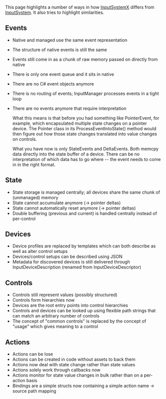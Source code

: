 This page highlights a number of ways in how [InputSystemX](https://github.com/Unity-Technologies/InputSystemX) differs from [InputSystem](https://github.com/Unity-Technologies/InputSystem). It also tries to highlight similarities.

## Events

* Native and managed use the same event representation
* The structure of native events is still the same
* Events still come in as a chunk of raw memory passed on directly from native
* There is only one event queue and it sits in native
* There are no C# event objects anymore
* There is no routing of events; InputManager processes events in a tight loop
* There are no events anymore that require interpretation

    What this means is that before you had something like PointerEvent, for example, which encapsulated multiple state changes on a pointer device. The Pointer class in its ProcessEventIntoState() method would then figure out how those state changes translated into value changes on controls.

    What you have now is only StateEvents and DeltaEvents. Both memcpy data directly into the state buffer of a device. There can be no interpretation of which data has to go where -- the event needs to come in in the right format.

## State

* State storage is managed centrally; all devices share the same chunk of (unmanaged) memory
* State cannot accumulate anymore (-> pointer deltas)
* State cannot automatically reset anymore (-> pointer deltas)
* Double buffering (previous and current) is handled centrally instead of per-control

## Devices

* Device profiles are replaced by templates which can both describe as well as alter control setups
* Devices/control setups can be described using JSON
* Metadata for discovered devices is still delivered through InputDeviceDescription (renamed from InputDeviceDescriptor)

## Controls

* Controls still represent values (possibly structured)
* Controls form hierarchies now
* Devices are the root entry points into control hierarchies
* Controls and devices can be looked up using flexible path strings that can match an arbitrary number of controls
* The concept of "common controls" is replaced by the concept of "usage" which gives meaning to a control

## Actions

* Actions can be lose
* Actions can be created in code without assets to back them
* Actions now deal with state change rather than state values
* Actions solely work through callbacks now
* Actions monitor for state value changes in bulk rather than on a per-action basis
* Bindings are a simple structs now containing a simple action name -> source path mapping